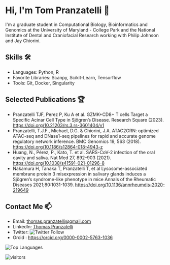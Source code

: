 # Hi, I'm Tom Pranzatelli 👋

I'm a graduate student in Computational Biology, Bioinformatics and Genomics at the University of Maryland - College Park and the National Institute of Dental and Craniofacial Research working with Philip Johnson and Jay Chiorini.

## Skills 🛠️

- Languages: Python, R
- Favorite Libraries: Scanpy, Scikit-Learn, Tensorflow
- Tools: Git, Docker, Singularity

## Selected Publications 🏆

- Pranzatelli TJF, Perez P, Ku A et al. GZMK+CD8+ T cells Target a Specific Acinar Cell Type in Sjögren’s Disease. Research Square (2023). https://doi.org/10.21203/rs.3.rs-3601404/v1
- Pranzatelli, T.J.F., Michael, D.G. & Chiorini, J.A. ATAC2GRN: optimized ATAC-seq and DNase1-seq pipelines for rapid and accurate genome regulatory network inference. BMC Genomics 19, 563 (2018). https://doi.org/10.1186/s12864-018-4943-z
- Huang, N., Pérez, P., Kato, T. et al. SARS-CoV-2 infection of the oral cavity and saliva. Nat Med 27, 892–903 (2021). https://doi.org/10.1038/s41591-021-01296-8
- Nakamura H, Tanaka T, Pranzatelli T, et al Lysosome-associated membrane protein 3 misexpression in salivary glands induces a Sjögren’s syndrome-like phenotype in mice Annals of the Rheumatic Diseases 2021;80:1031-1039. https://doi.org/10.1136/annrheumdis-2020-219649

## Contact Me 📫

- Email: thomas.pranzatelli@gmail.com
- LinkedIn: [Thomas Pranzatelli](https://www.linkedin.com/in/regulatorysystemsbiology)
- Twitter: ![Twitter Follow](https://img.shields.io/twitter/follow/pranzatelli?style=social)
- Orcid : https://orcid.org/0000-0002-5763-1036

![Top Languages](https://github-readme-stats.vercel.app/api/top-langs/?username=pranzatelli&theme=radical)

![visitors](https://visitor-badge.glitch.me/badge?page_id=pranzatelli.Pranzatelli&left_color=green&right_color=red)

